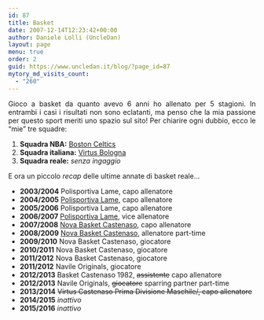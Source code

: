 ```yaml
---
id: 87
title: Basket
date: 2007-12-14T12:23:42+00:00
author: Daniele Lolli (UncleDan)
layout: page
menu: true
order: 2
guid: https://www.uncledan.it/blog/?page_id=87
mytory_md_visits_count:
  - "260"
---
```

<p style="text-align: justify;">
  Gioco a basket da quanto avevo 6 anni ho allenato per 5 stagioni. In entrambi i casi i risultati non sono eclatanti, ma penso che la mia passione per questo sport meriti uno spazio sul sito! Per chiarire ogni dubbio, ecco le &#8220;mie&#8221; tre squadre:
</p>

  1. **Squadra NBA:** <a title="Boston Celtics" href="http://www.nba.com/celtics/" target="_blank">Boston Celtics</a>
  2. **Squadra italiana:** <a title="Virtus Bologna" href="http://www.virtus.it/" target="_blank">Virtus Bologna</a>
  3. **Squadra reale:** _senza ingaggio_

E ora un piccolo _recap_ delle ultime annate di basket reale&#8230;

  * **2003/2004** Polisportiva Lame, capo allenatore
  * **2004/2005** <a href="https://www.uncledan.it/basket/2004-2005-polisportiva-lame/" target="_self">Polisportiva Lame</a>, capo allenatore
  * **2005/2006** Polisportiva Lame, capo allenatore
  * **2006/2007** <a href="https://www.uncledan.it/basket/2006-2007-polisportiva-lame/" target="_self">Polisportiva Lame</a>, vice allenatore
  * **2007/2008** <a href="https://www.uncledan.it/basket/2007-2008-nova-basket-castenaso/" target="_self">Nova Basket Castenaso</a>, capo allenatore
  * **2008/2009** <a href="https://www.uncledan.it/basket/2008-2009-nova-basket-castenaso/" target="_self">Nova Basket Castenaso</a>, allenatore part-time
  * **2009/2010** Nova Basket Castenaso, giocatore
  * **2010/2011** Nova Basket Castenaso, giocatore
  * **2011/2012** Nova Basket Castenaso, giocatore
  * **2011/2012** Navile Originals, giocatore
  * **2012/2013** Basket Castenaso 1982, <span style="text-decoration: line-through;">assistente</span> capo allenatore
  * **2012/2013** Navile Originals, <span style="text-decoration: line-through;">giocatore</span> sparring partner part-time
  * **2013/2014** <span style="text-decoration: line-through;">Virtus Castenaso Prima Divisione Maschile/, capo allenatore</span>
  * **2014/2015** _inattivo_
  * **2015/2016** _inattivo_